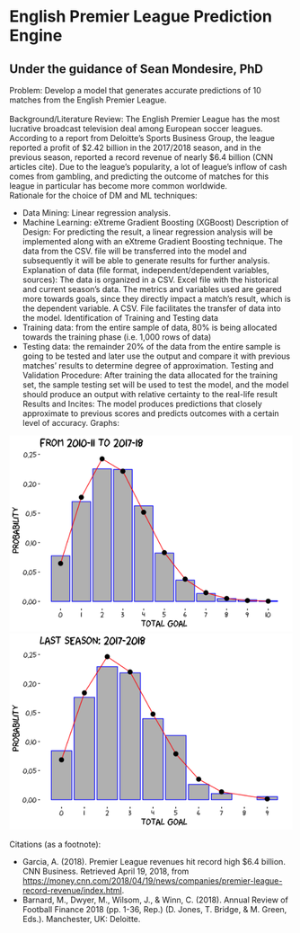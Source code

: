 
# English Premier League Prediction Engine
Under the guidance of Sean Mondesire, PhD
---
Problem:
Develop a model that generates accurate predictions of 10 matches from the English Premier League.<br>
<br>
Background/Literature Review:
The English Premier League has the most lucrative broadcast television deal among European soccer leagues. According to a report from Deloitte’s Sports Business Group, the league reported a profit of $2.42 billion in the 2017/2018 season, and in the previous season, reported a record revenue of nearly $6.4 billion (CNN articles cite). Due to the league’s popularity, a lot of league’s inflow of cash comes from gambling, and predicting the outcome of matches for this league in particular has become more common worldwide.<br>
Rationale for the choice of DM and ML techniques:
-	Data Mining: Linear regression analysis.
-	Machine Learning: eXtreme Gradient Boosting (XGBoost)
Description of Design:
For predicting the result, a linear regression analysis will be implemented along with an eXtreme Gradient Boosting technique. The data from the CSV. file will be transferred into the model and subsequently it will be able to generate results for further analysis.
Explanation of data (file format, independent/dependent variables, sources):
The data is organized in a CSV. Excel file with the historical and current season’s data. The metrics and variables used are geared more towards goals, since they directly impact a match’s result, which is the dependent variable. A CSV. File facilitates the transfer of data into the model.
Identification of Training and Testing data
-	Training data: from the entire sample of data, 80% is being allocated towards the training phase (i.e. 1,000 rows of data)
-	Testing data: the remainder 20% of the data from the entire sample is going to be tested and later use the output and compare it with previous matches’ results to determine degree of approximation.
Testing and Validation Procedure: After training the data allocated for the training set, the sample   testing set will be used to test the model, and the model should produce an output with relative certainty to the real-life result
Results and Incites:
The model produces predictions that closely approximate to previous scores and predicts outcomes with a certain level of accuracy.
Graphs:

![Agg](/graphs/Agg.png)
<br>
![Last](/graphs/Last.png)

Citations (as a footnote):

-	Garcia, A. (2018). Premier League revenues hit record high $6.4 billion. CNN Business. Retrieved April 19, 2018, from https://money.cnn.com/2018/04/19/news/companies/premier-league-record-revenue/index.html. 
-	Barnard, M., Dwyer, M., Wilsom, J., & Winn, C. (2018). Annual Review of Football Finance 2018 (pp. 1-36, Rep.) (D. Jones, T. Bridge, & M. Green, Eds.). Manchester, UK: Deloitte.



